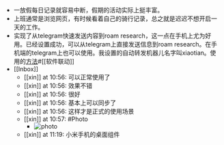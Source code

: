 - 一放假每日记录就容易中断，假期的活动实际上挺丰富。
- 上班通常是浏览网页，有时候看着自己的骑行记录，总之就是迟迟不想开启一天的工作。
- 实现了从telegram快速发送内容到roam research，这一点在手机上尤为好用。已经设置成功，可以从telegram上直接发送信息到roam research。在手机端的telegram上也可以使用。我设置的自动转发机器儿名字叫xiaotian。使用的[方法](https://github.com/mbrock/telegroam)#[[软件联动]]
- [[Inbox]]
    - [[xin]] at 10:56: 可以正常使用了
    - [[xin]] at 10:56: 效果不错
    - [[xin]] at 10:56: 很好
    - [[xin]] at 10:56: 基本上可以同步了
    - [[xin]] at 10:56: 这样才是正式的使用场景
    - [[xin]] at 10:57: #Photo
        - ![photo](https://firebasestorage.googleapis.com/v0/b/firescript-577a2.appspot.com/o/imgs%2Fapp%2Fxinyiheng%2FKVI6KB8RP?alt=media&token=2b4011f9-df5a-4238-bb2b-50f61707e9c8)
    - [[xin]] at 11:19: 小米手机的桌面组件
